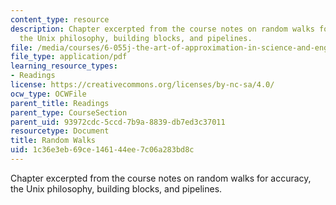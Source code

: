 ```yaml
---
content_type: resource
description: Chapter excerpted from the course notes on random walks for accuracy,
  the Unix philosophy, building blocks, and pipelines.
file: /media/courses/6-055j-the-art-of-approximation-in-science-and-engineering-spring-2008/1c36e3eb69ce146144ee7c06a283bd8c_feb13a.pdf
file_type: application/pdf
learning_resource_types:
- Readings
license: https://creativecommons.org/licenses/by-nc-sa/4.0/
ocw_type: OCWFile
parent_title: Readings
parent_type: CourseSection
parent_uid: 93972cdc-5ccd-7b9a-8839-db7ed3c37011
resourcetype: Document
title: Random Walks
uid: 1c36e3eb-69ce-1461-44ee-7c06a283bd8c
---
```

Chapter excerpted from the course notes on random walks for accuracy, the Unix philosophy, building blocks, and pipelines.